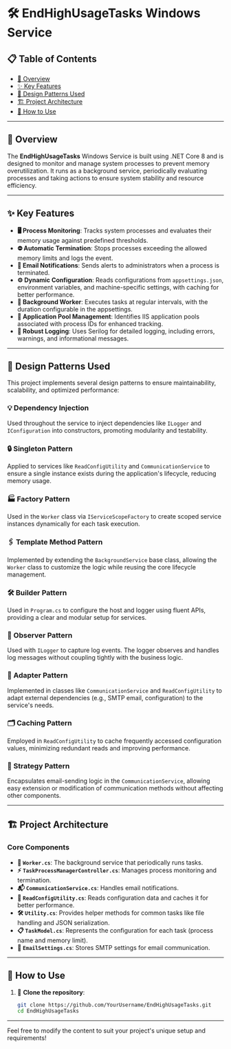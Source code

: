 # 🛠️ EndHighUsageTasks Windows Service

## 📋 Table of Contents
- [📖 Overview](#overview)
- [✨ Key Features](#key-features)
- [🧩 Design Patterns Used](#design-patterns-used)
- [🏗️ Project Architecture](#project-architecture)
- [🚀 How to Use](#how-to-use)

---

## 📖 Overview
The **EndHighUsageTasks** Windows Service is built using .NET Core 8 and is designed to monitor and manage system processes to prevent memory overutilization. It runs as a background service, periodically evaluating processes and taking actions to ensure system stability and resource efficiency.

---

## ✨ Key Features
- **🖥️ Process Monitoring**: Tracks system processes and evaluates their memory usage against predefined thresholds.
- **⛔ Automatic Termination**: Stops processes exceeding the allowed memory limits and logs the event.
- **📧 Email Notifications**: Sends alerts to administrators when a process is terminated.
- **⚙️ Dynamic Configuration**: Reads configurations from `appsettings.json`, environment variables, and machine-specific settings, with caching for better performance.
- **🔁 Background Worker**: Executes tasks at regular intervals, with the duration configurable in the appsettings.
- **📂 Application Pool Management**: Identifies IIS application pools associated with process IDs for enhanced tracking.
- **📜 Robust Logging**: Uses Serilog for detailed logging, including errors, warnings, and informational messages.

---

## 🧩 Design Patterns Used

This project implements several design patterns to ensure maintainability, scalability, and optimized performance:

### 💡 Dependency Injection
Used throughout the service to inject dependencies like `ILogger` and `IConfiguration` into constructors, promoting modularity and testability.

### 🔒 Singleton Pattern
Applied to services like `ReadConfigUtility` and `CommunicationService` to ensure a single instance exists during the application's lifecycle, reducing memory usage.

### 🏭 Factory Pattern
Used in the `Worker` class via `IServiceScopeFactory` to create scoped service instances dynamically for each task execution.

### 🖇️ Template Method Pattern
Implemented by extending the `BackgroundService` base class, allowing the `Worker` class to customize the logic while reusing the core lifecycle management.

### 🛠️ Builder Pattern
Used in `Program.cs` to configure the host and logger using fluent APIs, providing a clear and modular setup for services.

### 👀 Observer Pattern
Used with `ILogger` to capture log events. The logger observes and handles log messages without coupling tightly with the business logic.

### 🔌 Adapter Pattern
Implemented in classes like `CommunicationService` and `ReadConfigUtility` to adapt external dependencies (e.g., SMTP email, configuration) to the service's needs.

### 🗂️ Caching Pattern
Employed in `ReadConfigUtility` to cache frequently accessed configuration values, minimizing redundant reads and improving performance.

### 🎯 Strategy Pattern
Encapsulates email-sending logic in the `CommunicationService`, allowing easy extension or modification of communication methods without affecting other components.

---

## 🏗️ Project Architecture

### Core Components
- **🔄 `Worker.cs`**: The background service that periodically runs tasks.
- **⚡ `TaskProcessManagerController.cs`**: Manages process monitoring and termination.
- **📬 `CommunicationService.cs`**: Handles email notifications.
- **📂 `ReadConfigUtility.cs`**: Reads configuration data and caches it for better performance.
- **🛠️ `Utility.cs`**: Provides helper methods for common tasks like file handling and JSON serialization.
- **📋 `TaskModel.cs`**: Represents the configuration for each task (process name and memory limit).
- **📧 `EmailSettings.cs`**: Stores SMTP settings for email communication.

---

## 🚀 How to Use

1. 📂 **Clone the repository**:
   ```bash
   git clone https://github.com/YourUsername/EndHighUsageTasks.git
   cd EndHighUsageTasks

---

Feel free to modify the content to suit your project's unique setup and requirements!
